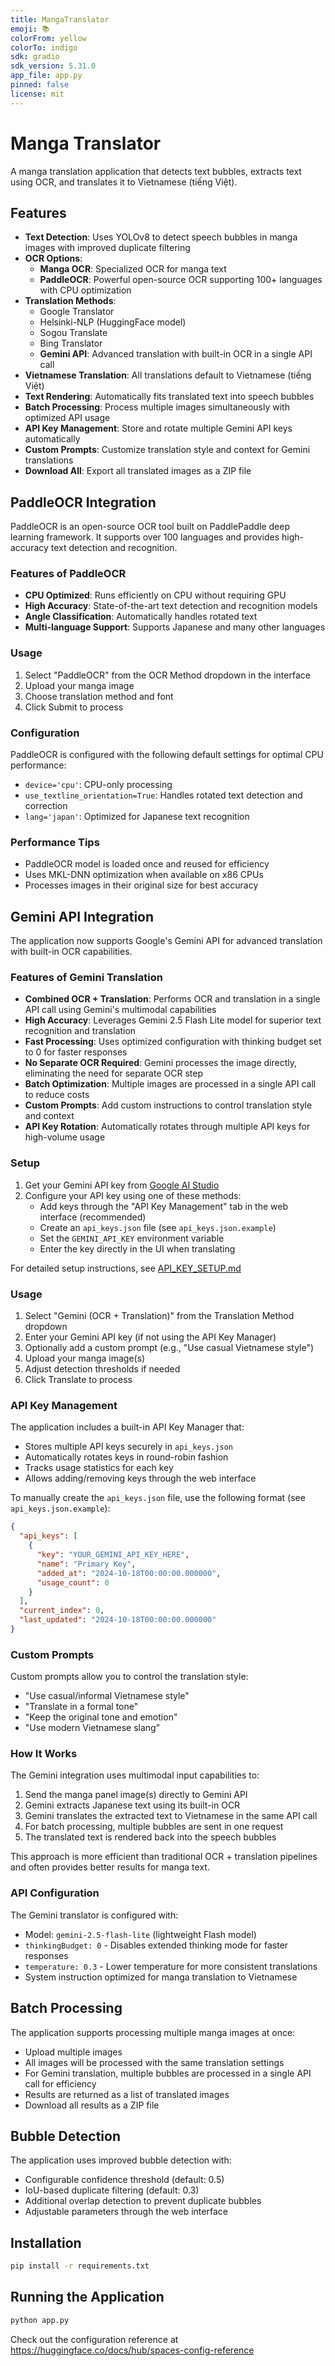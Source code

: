 ```yaml
---
title: MangaTranslator
emoji: 📚
colorFrom: yellow
colorTo: indigo
sdk: gradio
sdk_version: 5.31.0
app_file: app.py
pinned: false
license: mit
---
```


# Manga Translator

A manga translation application that detects text bubbles, extracts text using OCR, and translates it to Vietnamese (tiếng Việt).

## Features

- **Text Detection**: Uses YOLOv8 to detect speech bubbles in manga images with improved duplicate filtering
- **OCR Options**: 
  - **Manga OCR**: Specialized OCR for manga text
  - **PaddleOCR**: Powerful open-source OCR supporting 100+ languages with CPU optimization
- **Translation Methods**: 
  - Google Translator
  - Helsinki-NLP (HuggingFace model)
  - Sogou Translate
  - Bing Translator
  - **Gemini API**: Advanced translation with built-in OCR in a single API call
- **Vietnamese Translation**: All translations default to Vietnamese (tiếng Việt)
- **Text Rendering**: Automatically fits translated text into speech bubbles
- **Batch Processing**: Process multiple images simultaneously with optimized API usage
- **API Key Management**: Store and rotate multiple Gemini API keys automatically
- **Custom Prompts**: Customize translation style and context for Gemini translations
- **Download All**: Export all translated images as a ZIP file

## PaddleOCR Integration

PaddleOCR is an open-source OCR tool built on PaddlePaddle deep learning framework. It supports over 100 languages and provides high-accuracy text detection and recognition.

### Features of PaddleOCR

- **CPU Optimized**: Runs efficiently on CPU without requiring GPU
- **High Accuracy**: State-of-the-art text detection and recognition models
- **Angle Classification**: Automatically handles rotated text
- **Multi-language Support**: Supports Japanese and many other languages

### Usage

1. Select "PaddleOCR" from the OCR Method dropdown in the interface
2. Upload your manga image
3. Choose translation method and font
4. Click Submit to process

### Configuration

PaddleOCR is configured with the following default settings for optimal CPU performance:

- `device='cpu'`: CPU-only processing
- `use_textline_orientation=True`: Handles rotated text detection and correction
- `lang='japan'`: Optimized for Japanese text recognition

### Performance Tips

- PaddleOCR model is loaded once and reused for efficiency
- Uses MKL-DNN optimization when available on x86 CPUs
- Processes images in their original size for best accuracy

## Gemini API Integration

The application now supports Google's Gemini API for advanced translation with built-in OCR capabilities.

### Features of Gemini Translation

- **Combined OCR + Translation**: Performs OCR and translation in a single API call using Gemini's multimodal capabilities
- **High Accuracy**: Leverages Gemini 2.5 Flash Lite model for superior text recognition and translation
- **Fast Processing**: Uses optimized configuration with thinking budget set to 0 for faster responses
- **No Separate OCR Required**: Gemini processes the image directly, eliminating the need for separate OCR step
- **Batch Optimization**: Multiple images are processed in a single API call to reduce costs
- **Custom Prompts**: Add custom instructions to control translation style and context
- **API Key Rotation**: Automatically rotates through multiple API keys for high-volume usage

### Setup

1. Get your Gemini API key from [Google AI Studio](https://makersuite.google.com/app/apikey)
2. Configure your API key using one of these methods:
   - Add keys through the "API Key Management" tab in the web interface (recommended)
   - Create an `api_keys.json` file (see `api_keys.json.example`)
   - Set the `GEMINI_API_KEY` environment variable
   - Enter the key directly in the UI when translating

For detailed setup instructions, see [API_KEY_SETUP.md](API_KEY_SETUP.md)

### Usage

1. Select "Gemini (OCR + Translation)" from the Translation Method dropdown
2. Enter your Gemini API key (if not using the API Key Manager)
3. Optionally add a custom prompt (e.g., "Use casual Vietnamese style")
4. Upload your manga image(s)
5. Adjust detection thresholds if needed
6. Click Translate to process

### API Key Management

The application includes a built-in API Key Manager that:
- Stores multiple API keys securely in `api_keys.json`
- Automatically rotates keys in round-robin fashion
- Tracks usage statistics for each key
- Allows adding/removing keys through the web interface

To manually create the `api_keys.json` file, use the following format (see `api_keys.json.example`):
```json
{
  "api_keys": [
    {
      "key": "YOUR_GEMINI_API_KEY_HERE",
      "name": "Primary Key",
      "added_at": "2024-10-18T00:00:00.000000",
      "usage_count": 0
    }
  ],
  "current_index": 0,
  "last_updated": "2024-10-18T00:00:00.000000"
}
```

### Custom Prompts

Custom prompts allow you to control the translation style:
- "Use casual/informal Vietnamese style"
- "Translate in a formal tone"
- "Keep the original tone and emotion"
- "Use modern Vietnamese slang"

### How It Works

The Gemini integration uses multimodal input capabilities to:
1. Send the manga panel image(s) directly to Gemini API
2. Gemini extracts Japanese text using its built-in OCR
3. Gemini translates the extracted text to Vietnamese in the same API call
4. For batch processing, multiple bubbles are sent in one request
5. The translated text is rendered back into the speech bubbles

This approach is more efficient than traditional OCR + translation pipelines and often provides better results for manga text.

### API Configuration

The Gemini translator is configured with:
- Model: `gemini-2.5-flash-lite` (lightweight Flash model)
- `thinkingBudget: 0` - Disables extended thinking mode for faster responses
- `temperature: 0.3` - Lower temperature for more consistent translations
- System instruction optimized for manga translation to Vietnamese

## Batch Processing

The application supports processing multiple manga images at once:
- Upload multiple images
- All images will be processed with the same translation settings
- For Gemini translation, multiple bubbles are processed in a single API call for efficiency
- Results are returned as a list of translated images
- Download all results as a ZIP file

## Bubble Detection

The application uses improved bubble detection with:
- Configurable confidence threshold (default: 0.5)
- IoU-based duplicate filtering (default: 0.3)
- Additional overlap detection to prevent duplicate bubbles
- Adjustable parameters through the web interface

## Installation

```bash
pip install -r requirements.txt
```

## Running the Application

```bash
python app.py
```

Check out the configuration reference at https://huggingface.co/docs/hub/spaces-config-reference
